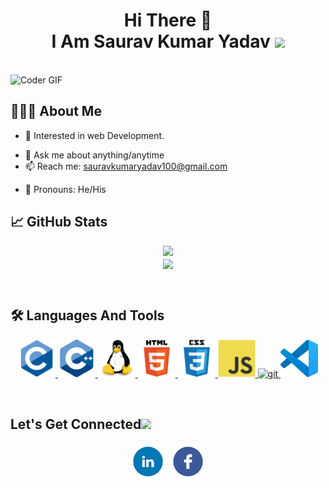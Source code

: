 <h1 align="center">Hi There 🙏 <br>
I Am Saurav Kumar Yadav  <img src="https://raw.githubusercontent.com/MartinHeinz/MartinHeinz/master/wave.gif" width="25px"></h1>
<br>
 <img src="https://media.giphy.com/media/SWoSkN6DxTszqIKEqv/giphy.gif" alt="Coder GIF" ><br>
  <h2 >👨🏻‍💻  About Me</h2>
  
<!-- 🔭 I’m currently working on Javascript mini-projects-->
<!-- 🌱 I’m currently learning Javascript and linux.-->
- 🔐 Interested in web Development.
<!-- 👯 I’m looking to collaborate on web development-->
<!-- 🤔 I’m looking for help with Javascript-->
- 💬 Ask me about anything/anytime
- 📫 Reach me: sauravkumaryadav100@gmail.com
<!-- 🥅 2021 Goal:Start contributing to Open Source projects-->
- :adult: Pronouns: He/His 
<!-- <img src="https://github.com/SP-XD/SP-XD/blob/main/images/lightning.gif?raw=true" width="12"/>&nbsp;Fun fact: Banging your head against a wall for one hour burns 150 calories.<br>
 -->

## &#x1f4c8; GitHub Stats
<p align="center">
 <img src="https://github-readme-stats.vercel.app/api/top-langs/?username=Saurav-K-yadav&layout=compact&theme=tokyonight">
 <br>
<!-- <img src="https://github-readme-stats.vercel.app/api?username=Saurav-K-yadav&&show_icons=true&hide=stars,prs,issues,contribs&count_private=true&hide_border=true&bg_color=50,e96205,904e99&title_color=fff&text_color=fff&icon_color=f2f2f2"> -->
<!-- <br> -->
<!--  <img src="https://github-readme-streak-stats.herokuapp.com/?user=Saurav-K-yadav&theme=tokyonight" /> -->
 <img align="center" src="http://github-profile-summary-cards.vercel.app/api/cards/profile-details?username=Saurav-K-yadav&theme=nord_dark" ></p>
 <br>

## :hammer_and_wrench: Languages And Tools
<p align="center">
    <a href="https://www.cprogramming.com/" target="_blank"> <img src="https://raw.githubusercontent.com/devicons/devicon/master/icons/c/c-original.svg" alt="c" width="60" height="60"/> </a> <a href="https://www.w3schools.com/cpp/" target="_blank"> 
  <img src="https://raw.githubusercontent.com/devicons/devicon/master/icons/cplusplus/cplusplus-original.svg" alt="cplusplus" width="60" height="60"/> </a>
   <a href="https://www.linux.org/" target="_blank"> <img src="https://raw.githubusercontent.com/devicons/devicon/master/icons/linux/linux-original.svg" alt="linux" width="60" height="60"/> </a> 
    <a href="https://www.w3.org/html/" target="_blank"> <img src="https://raw.githubusercontent.com/devicons/devicon/master/icons/html5/html5-original-wordmark.svg" alt="html5" width="60" height="60"/> </a>
    <a href="https://www.w3schools.com/css/" target="_blank"> <img src="https://raw.githubusercontent.com/devicons/devicon/master/icons/css3/css3-original-wordmark.svg" alt="css3" width="60" height="60"/> </a>
  <a href="https://developer.mozilla.org/en-US/docs/Web/JavaScript" target="_blank"> <img src="https://raw.githubusercontent.com/devicons/devicon/master/icons/javascript/javascript-original.svg" alt="javascript" width="60" height="60"/> </a>
  <a href="https://git-scm.com/" target="_blank"> <img src="https://www.vectorlogo.zone/logos/git-scm/git-scm-icon.svg" alt="git" width="60" height="60"/> </a>
 <a href="https://code.visualstudio.com/" target="_blank"> <img src="https://raw.githubusercontent.com/github/explore/80688e429a7d4ef2fca1e82350fe8e3517d3494d/topics/visual-studio-code/visual-studio-code.png" alt="Visual Studio Code" width="60" height="60"  /></a>
 <!--<a href="https://www.mathworks.com/" target="_blank"> <img src="https://upload.wikimedia.org/wikipedia/commons/2/21/Matlab_Logo.png" alt="matlab" width="60" height="60"/> </a> -->
 

</p><br>


<h2>Let's Get Connected<img src="https://github.com/TheDudeThatCode/TheDudeThatCode/blob/master/Assets/Handshake.gif" height="32"></h2>
<p align="center">
<a href="https://www.linkedin.com/in/saurav-kumar-yadav-556791208 "><img src="https://github.com/aritraroy/social-icons/blob/master/linkedin-icon.png?raw=true" width="60"></a>
<a href="https://www.facebook.com/profile.php?id=100009235725453"><img src="https://github.com/aritraroy/social-icons/blob/master/facebook-icon.png?raw=true" width="60"></a>
</p>
